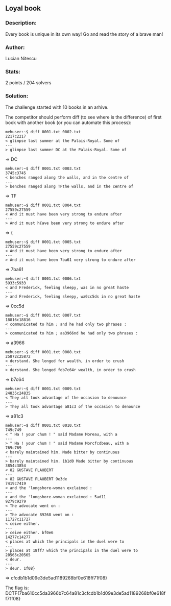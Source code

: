 ## Loyal book

### Description:
Every book is unique in its own way! Go and read the story of a brave man!

### Author: 
Lucian Nitescu

### Stats: 
2 points / 204 solvers

### Solution:  

The challenge started with 10 books in an arhive.

The competitor should perform diff (to see where is the difference) of first book with another book (or you can automate this process):

```
mehuser:~$ diff 0001.txt 0002.txt
2217c2217
< glimpse last summer at the Palais-Royal. Some of 
---
> glimpse last summer DC at the Palais-Royal. Some of 
```

=> DC

```
mehuser:~$ diff 0001.txt 0003.txt
3745c3745
< benches ranged along the walls, and in the centre of 
---
> benches ranged along TFthe walls, and in the centre of 
```

=> TF

```
mehuser:~$ diff 0001.txt 0004.txt
27559c27559
< And it must have been very strong to endure after 
---
> And it must h{ave been very strong to endure after
```

=> {

```
mehuser:~$ diff 0001.txt 0005.txt
27559c27559
< And it must have been very strong to endure after 
---
> And it must have been 7ba61 very strong to endure after 
```

=> 7ba61

```
mehuser:~$ diff 0001.txt 0006.txt
5933c5933
< and Frederick, feeling sleepy, was in no great haste 
---
> and Frederick, feeling sleepy, wa0cc5ds in no great haste 
```

=> 0cc5d

```
mehuser:~$ diff 0001.txt 0007.txt
18816c18816
< communicated to him ; and he had only two phrases : 
---
> communicated to him ; aa3966nd he had only two phrases : 
```

=> a3966

```
mehuser:~$ diff 0001.txt 0008.txt
25872c25872
< derstand. She longed for wealth, in order to crush 
---
> derstand. She longed fob7c64r wealth, in order to crush 
```

=> b7c64

```
mehuser:~$ diff 0001.txt 0009.txt
24835c24835
< They all took advantage of the occasion to denounce 
---
> They all took advantage a81c3 of the occasion to denounce 
```

=> a81c3

```
mehuser:~$ diff 0001.txt 0010.txt
749c749
< " Ha ! your chum ! " said Madame Moreau, with a 
---
> " Ha ! your chum ! " said Madame Morcfcdbeau, with a 
769c769
< barely maintained him. Made bitter by continuous 
---
> barely maintained him. 1b1d0 Made bitter by continuous 
3854c3854
< 82 GUSTAVE FLAUBERT 
---
> 82 GUSTAVE FLAUBERT 9e3de
7419c7419
< and the 'longshore-woman exclaimed : 
---
> and the 'longshore-woman exclaimed : 5ad11
9279c9279
< The advocate went on : 
---
> The advocate 89268 went on : 
11727c11727
< ceive either. 
---
> ceive either. bf0e6
14277c14277
< places at which the principals in the duel were to 
---
> places at 18ff7 which the principals in the duel were to 
20565c20565
< deur. 
---
> deur. 1f08}
```

=> cfcdb1b1d09e3de5ad1189268bf0e618ff71f08}


The flag is: DCTF{7ba610cc5da3966b7c64a81c3cfcdb1b1d09e3de5ad1189268bf0e618ff71f08}